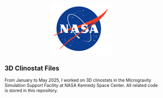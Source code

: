 <!-- PROJECT LOGO -->
<br />
<div align="center">
  <a href="https://public.ksc.nasa.gov/partnerships/capabilities-and-testing/testing-and-labs/microgravity-simulation-support-facility/">
    <img src="Images/NASA_logo.svg" alt="Logo" style="max-width: 100%; height: auto;">
  </a>
</div>

## 3D Clinostat Files
From January to May 2025, I worked on 3D clinostats in the Microgravity Simulation Support Facility at NASA Kennedy Space Center. All related code is stored in this repository.


